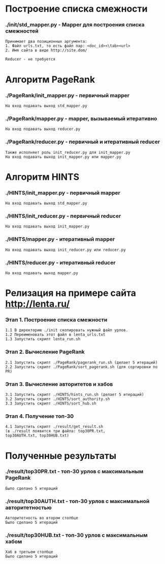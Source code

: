 # Построение списка смежности
### ./init/std_mapper.py - Mapper для построения списка смежностей
 	Принимает два позиционных аргумента:
 	1. Файл urls.txt, то есть файл пар: <doc_id><\tab><url>
 	2. Имя сайта в виде http://site.dom/
  
 	Reducer - не требуется
 
# Алгоритм PageRank
### ./PageRank/init_mapper.py - первичный mapper
	На вход подавать выход std_mapper.py
	
### ./PageRank/mapper.py - mapper, вызываемый итеративно
	На вход подавать выход reducer.py
	
### ./PageRank/reducer.py - первичный и итеративный reducer
	Также исполняет роль init_reducer.py для init_mapper.py
	На вход подавать выход init_mapper.py или mapper.py

# Алгоритм HINTS
### ./HINTS/init_mapper.py - первичный mapper
	На вход подавать выход std_mapper.py

### ./HINTS/init_reducer.py - первичный reducer
	На вход подавать выход init_mapper.py

### ./HINTS/mapper.py - итеративный mapper
	На вход подавать выход init_reducer.py или reducer.py

### ./HINTS/reducer.py - итеративный reducer
	На вход подавать выход mapper.py

# Релизация на примере сайта http://lenta.ru/
### Этап 1. Построение списка смежности
	1.1 В директорию ./init скопировать нужный файл урлов.
	1.2 Переименовать этот файл в lenta_urls.txt
	1.3 Запустить скрипт lenta_run.sh
	
### Этап 2. Вычисление PageRank
	2.1 Запустить скрипт ./PageRank/pagerank_run.sh (делает 5 итераций)
	2.2 Запустить скрипт ./PageRank/sort_pagerank.sh (для сортировки по PR)
	
### Этап 3. Вычисление авторитетов и хабов
	3.1 Запустить скрипт ./HINTS/hints_run.sh (делает 5 итераций)
	3.2 Запустить скрипт ./HINTS/sort_authority.sh
	3.3 Запустить скрипт ./HINTS/sort_hub.sh
	
### Этап 4. Получение топ-30
	4.1 Запустить скрипт ./result/get_result.sh
	(в ./result появится три файла: top30PR.txt,
	top30AUTH.txt, top30HUB.txt)

# Полученные результаты
### ./result/top30PR.txt - топ-30 урлов с максимальным PageRank
	Было сделано 5 итераций

### ./result/top30AUTH.txt - топ-30 урлов с максимальной авторитетностью
	Авторитетность во втором столбце
	Было сделано 5 итераций
	
### ./result/top30HUB.txt - топ-30 урлов с максимальным хабом
	Хаб в третьем столбце
	Было сделано 5 итераций
